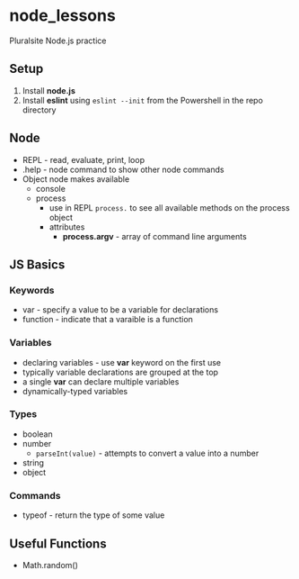 # node_lessons

Pluralsite Node.js practice

## Setup

1. Install __node.js__
1. Install __eslint__ using ```eslint --init``` from the Powershell in the repo directory

## Node

* REPL - read, evaluate, print, loop
* .help - node command to show other node commands
* Object node makes available
  * console
  * process
    * use in REPL ```process.``` to see all available methods on the process object
    * attributes
      * __process.argv__ - array of command line arguments

## JS Basics

### Keywords

* var - specify a value to be a variable for declarations
* function - indicate that a varaible is a function

### Variables

* declaring variables - use __var__ keyword on the first use
* typically variable declarations are grouped at the top
* a single __var__ can declare multiple variables
* dynamically-typed variables

### Types

* boolean
* number
  * ```parseInt(value)``` - attempts to convert a value into a number
* string
* object

### Commands

* typeof - return the type of some value


## Useful Functions

* Math.random()


